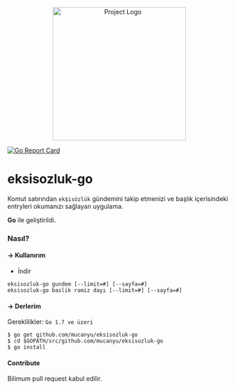 <p align="center"><img src="https://image.ibb.co/buoQzz/Logo_T1.jpg" alt="Project Logo" width="300"></p>

[![Go Report Card](https://goreportcard.com/badge/github.com/mucanyu/eksisozluk-go)](https://goreportcard.com/report/github.com/mucanyu/eksisozluk-go)


# eksisozluk-go
Komut satırından `ek$isözlük` gündemini takip etmenizi ve başlık içerisindeki entryleri okumanızı sağlayan uygulama.

**Go** ile geliştirildi.

### Nasıl?

#### -> Kullanırım
- İndir

```
eksisozluk-go gundem [--limit=#] [--sayfa=#]
eksisozluk-go baslik ramiz dayı [--limit=#] [--sayfa=#]
```

#### -> Derlerim

Gereklilikler:
`Go 1.7 ve üzeri`
```
$ go get github.com/mucanyu/eksisozluk-go
$ cd $GOPATH/src/github.com/mucanyu/eksisozluk-go
$ go install
```

#### Contribute
Bilimum pull request kabul edilir.
